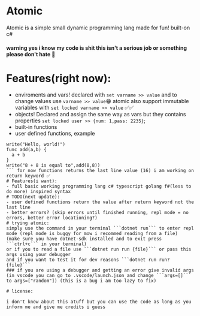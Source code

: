 # Atomic
Atomic is a simple small dynamic programming lang made for fun! built-on c#
#### warning yes i know my code is shit this isn't a serious job or something please don't hate 🥳

# Features(right now):
- enviroments and vars! declared with ```set varname >> value``` and to change values use ```varname >> value```😁
atomic also support immutable variables with ```set locked varname >> value``` ✅✅
- objects! Declared and assign the same way as vars but they contains properties ```set locked user >> {num: 1,pass: 2235}```;
- built-in functions
- user defined functions, example
```atom
write("Hello, world!")
func add(a,b) {
  a + b
}
write("8 + 8 is equal to",add(8,8))
``` for now functions returns the last line value (16) i am working on return keyword ✅
# Features(i want):
- full basic working programming lang c# typescript golang f#(less to do more) inspired syntax
# TODO(next update):
- user defined functions return the value after return keyword not the last line
- better errors? (skip errors until finished running, repl mode = no errors, better error locationing?)
# trying atomic:
simply use the command in your terminal ```dotnet run``` to enter repl mode (repl mode is buggy for mow i recommed reading from a file)
(make sure you have dotnet-sdk installed and to exit press ```ctrl+c``` in your terminal)
or if you to read a file use ```dotnet run run {file}``` or pass this args using your debugger
and if you want to test it for dev reasons ```dotnet run run? {file}``` 
### if you are using a debugger and getting an error give invalid args (in vscode you can go to .vscode/launch.json and change ```args=[]``` to args=["random"]) (this is a bug i am too lazy to fix)

# license:

i don't know about this atuff but you can use the code as long as you inform me and give me credits i guess
